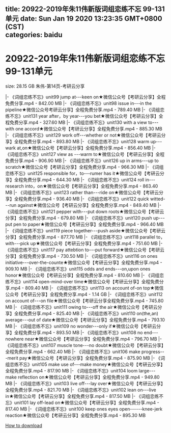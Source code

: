 
title: 20922-2019年朱11伟新版词组恋练不忘 99-131单元
date: Sun Jan 19 2020 13:23:35 GMT+0800 (CST)    
categories: baidu
---

# 20922-2019年朱11伟新版词组恋练不忘 99-131单元
size: 28.15 GB
 朱伟-第14页-考研云分享
 
|- 《词组恋练不忘》unit99 jump at---keen on★微信公众号【考研云分享】全程免费分享.mp4 - 842.00 MB
|- 《词组恋练不忘》unit98 issue in---in the pipeline★微信公众号考研云分享】全程免费分享.mp4 - 789.40 MB
|- 《词组恋练不忘》unit131 year after，by year---you bet★微信公众号【考研云分享】全程免费分享.mp4 - 327.60 MB
|- 《词组恋练不忘》unit130 with a view to---with one accord★微信公众号【考研云分享】全程免费分享.mp4 - 885.30 MB
|- 《词组恋练不忘》unit129 work off---whether or not★微信公众号【考研云分享】全程免费分享.mp4 - 893.80 MB
|- 《词组恋练不忘》unit128 warm up---wark at,on★微信公众号【考研云分享】全程免费分享.mp4 - 856.40 MB
|- 《词组恋练不忘》unit127 view as ---warm to★微信公众号【考研云分享】全程免费分享.mp4 - 906.90 MB
|- 《词组恋练不忘》unit126 up in arms---up to scratch★微信公众号【考研云分享】全程免费分享.mp4 - 966.30 MB
|- 《词组恋练不忘》unit125 responsible for，to---rumer has it★微信公众号【考研云分享】全程免费分享.mp4 - 644.30 MB
|- 《词组恋练不忘》unit124 roll in---research into，on★微信公众号【考研云分享】全程免费分享.mp4 - 863.40 MB
|- 《词组恋练不忘》unit123 rather than---ride on★微信公众号【考研云分享】全程免费分享.mp4 - 936.40 MB
|- 《词组恋练不忘》unit122 quick witted---run against★微信公众号【考研云分享】全程免费分享.mp4 - 849.40 MB
|- 《词组恋练不忘》unit121 pepper  with---put down roots★微信公众号【考研云分享】全程免费分享.mp4 - 679.80 MB
|- 《词组恋练不忘》unit120 push up---put pen to paper★微信公众号【考研云分享】全程免费分享.mp4 - 966.40 MB
|- 《词组恋练不忘》unit119 piece together---push aside★微信公众号【考研云分享】全程免费分享.mp4 - 877.70 MB
|- 《词组恋练不忘》unit118 parallel to，with---pick up★微信公众号【考研云分享】全程免费分享.mp4 - 751.60 MB
|- 《词组恋练不忘》unit117 pay attebtion to---put forward★微信公众号【考研云分享】全程免费分享.mp4 - 730.50 MB
|- 《词组恋练不忘》unit116 on ones initiative---over-the-counte★微信公众号【考研云分享】全程免费分享.mp4 - 909.10 MB
|- 《词组恋练不忘》unit115 odds and ends---on,upon ones honor★微信公众号【考研云分享】全程免费分享.mp4 - 810.60 MB
|- 《词组恋练不忘》unit114 open-mind-over time★微信公众号【考研云分享】全程免费分享.mp4 - 809.40 MB
|- 《词组恋练不忘》unit113 on account of-on top★微信公众号【考研云分享】全程免费分享.mp4 - 1.14 GB
|- 《词组恋练不忘》unit112 on account of---on file★微信公众号【考研云分享全程免费分享.mp4 - 745.80 MB
|- 《词组恋练不忘》unit111 owing to---off the air★微信公众号【考研云分享】全程免费分享.mp4 - 825.40 MB
|- 《词组恋练不忘》unit110 on(the,an) average---out of date★微信公众号【考研云分享】全程免费分享.mp4 - 793.10 MB
|- 《词组恋练不忘》unit109 no wonder---only if★微信公众号【考研云分享】全程免费分享.mp4 - 893.50 MB
|- 《词组恋练不忘》unit108 no end---nowhere near★微信公众号【考研云分享】全程免费分享.mp4 - 796.70 MB
|- 《词组恋练不忘》unit107 muscle tone---no doubt★微信公众号【考研云分享】全程免费分享.mp4 - 662.40 MB
|- 《词组恋练不忘》unit106 make progress---merit pay★微信公众号【考研云分享】全程免费分享.mp4 - 875.90 MB
|- 《词组恋练不忘》unit105 make use of---make money★微信公众号【考研云分享】全程免费分享.mp4 - 817.90 MB
|- 《词组恋练不忘》unit104 loom large---make reflection on★微信公众号【考研云分享】全程免费分享.mp4 - 949.80 MB
|- 《词组恋练不忘》unit103 live off---lay over★微信公众号【考研云分享】全程免费分享.mp4 - 821.70 MB
|- 《词组恋练不忘》unit102 lean on---live in★微信公众号【考研云分享】全程免费分享.mp4 - 817.50 MB
|- 《词组恋练不忘》unit101 lay off-lead on★微信公众号【考研云分享】全程免费分享.mp4 - 817.40 MB
|- 《词组恋练不忘》unit100 keep ones eyes open------knee-jerk reaction★微信公众号【考研云分享】全程免费分享.mp4 - 895.30 MB

[How to download](https://bpcam.bemobtrk.com/go/2ceec3aa-1ca2-46d6-b9ff-aaa5c184517c?jno=701)